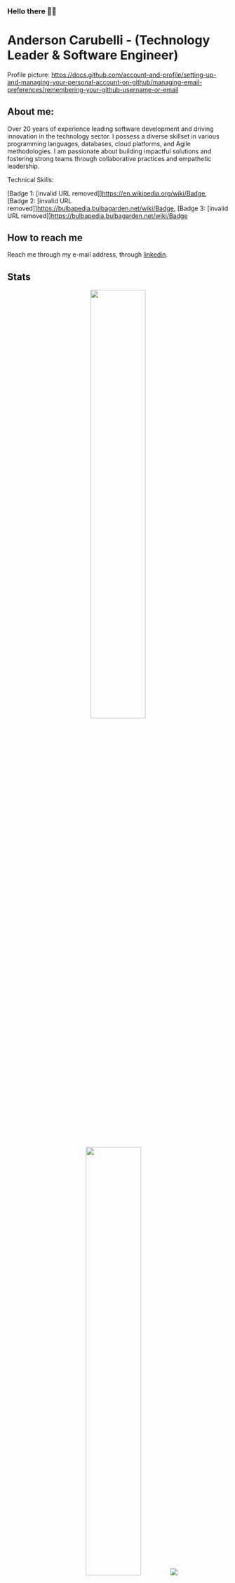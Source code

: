 ### Hello there 🤘🏻

# Anderson Carubelli - (Technology Leader & Software Engineer)

Profile picture: https://docs.github.com/account-and-profile/setting-up-and-managing-your-personal-account-on-github/managing-email-preferences/remembering-your-github-username-or-email

## About me:

Over 20 years of experience leading software development and driving innovation in the technology sector. I possess a diverse skillset in various programming languages, databases, cloud platforms, and Agile methodologies. I am passionate about building impactful solutions and fostering strong teams through collaborative practices and empathetic leadership.

Technical Skills:

[Badge 1: [invalid URL removed]]https://en.wikipedia.org/wiki/Badge, 
[Badge 2: [invalid URL removed]]https://bulbapedia.bulbagarden.net/wiki/Badge, 
[Badge 3: [invalid URL removed]]https://bulbapedia.bulbagarden.net/wiki/Badge

## How to reach me
Reach me through my e-mail address, through [linkedin](https://www.linkedin.com/in/andersoncarubelli/).

## Stats

<p align="center">
  <img height="50%" width="auto" src ="https://github-readme-stats.vercel.app/api?username=andersoncarubelli&show_icons=true&count_private=true&theme=darcula&hide_border=true&hide=issues,contribs&bg_color=00000000">
  <img height="50%" width="auto" src ="https://github-readme-stats.vercel.app/api/top-langs/?username=andersoncarubelli&layout=compact&hide_border=true&theme=darcula&bg_color=00000000&langs_count=6">
  <img src ="https://github-readme-streak-stats.herokuapp.com?user=andersoncarubelli&theme=darcula&hide_border=true&background=FFFFFF00">
  <br>
  <br>
</p>

